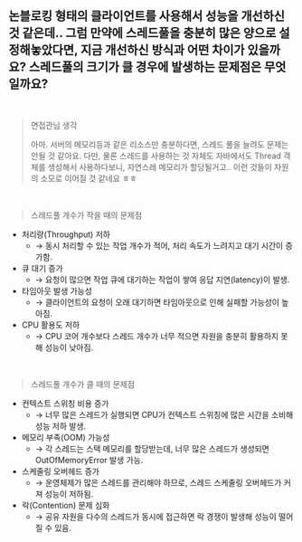 ## 논블로킹 형태의 클라이언트를 사용해서 성능을 개선하신 것 같은데.. 그럼 만약에 스레드풀을 충분히 많은 양으로 설정해놓았다면, 지금 개선하신 방식과 어떤 차이가 있을까요? 스레드풀의 크기가 클 경우에 발생하는 문제점은 무엇일까요?

<br/>

> 면접관님 생각
>
> 아마. 서버의 메모리등과 같은 리소스만 충분하다면, 스레드 풀을 늘려도 문제는 안될 것 같아요.
> 다만, 물론 스레드를 사용하는 것 자체도 자바에서도 Thread 객체를 생성해서 사용하다보니, 자연스레 메모리가 할당될거고.. 이런 것들이 자원의 소모로 이어질 것 같네요 ㅎㅎ

<br/>

> 스레드풀 개수가 작을 때의 문제점

- 처리량(Throughput) 저하
    - → 동시 처리할 수 있는 작업 개수가 적어, 처리 속도가 느려지고 대기 시간이 증가함.
- 큐 대기 증가
    - → 요청이 많으면 작업 큐에 대기하는 작업이 쌓여 응답 지연(latency)이 발생.
- 타임아웃 발생 가능성
    - → 클라이언트의 요청이 오래 대기하면 타임아웃으로 인해 실패할 가능성이 높아짐.
- CPU 활용도 저하
    - → CPU 코어 개수보다 스레드 개수가 너무 적으면 자원을 충분히 활용하지 못해 성능이 낮아짐.

<br/>

> 스레드풀 개수가 클 때의 문제점

- 컨텍스트 스위칭 비용 증가
    - → 너무 많은 스레드가 실행되면 CPU가 컨텍스트 스위칭에 많은 시간을 소비해 성능 저하 발생.
- 메모리 부족(OOM) 가능성
    - → 각 스레드는 스택 메모리를 할당받는데, 너무 많은 스레드가 생성되면 OutOfMemoryError 발생 가능.
- 스케줄링 오버헤드 증가
    - → 운영체제가 많은 스레드를 관리해야 하므로, 스레드 스케줄링 오버헤드가 커져 성능이 저하됨.
- 락(Contention) 문제 심화
    - → 공유 자원을 다수의 스레드가 동시에 접근하면 락 경쟁이 발생해 성능이 떨어질 수 있음.
